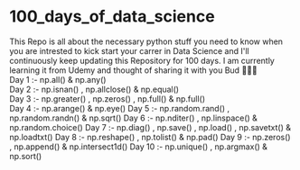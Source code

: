 # 100_days_of_data_science

This Repo is all about the necessary python stuff you need to know when you are intrested to kick start your carrer in Data Science and I'll continuously keep updating this Repository for 100 days.
I am currently learning it from Udemy and thought of sharing it with you Bud 🤞🤞🤞
<br>
Day  1 :- np.all() & np.any() <br>
Day  2 :- np.isnan() , np.allclose() & np.equal() <br>
Day  3 :- np.greater() , np.zeros() , np.full() & np.full() <br>
Day  4 :- np.arange() & np.eye()
Day  5 :- np.random.rand() , np.random.randn() & np.sqrt()
Day  6 :- np.nditer() , np.linspace() & np.random.choice()
Day  7 :- np.diag() , np.save() , np.load() , np.savetxt() & np.loadtxt()
Day  8 :- np.reshape() , np.tolist() & np.pad()
Day  9 :- np.zeros() , np.append() & np.intersect1d()
Day 10 :- np.unique() , np.argmax() & np.sort()
